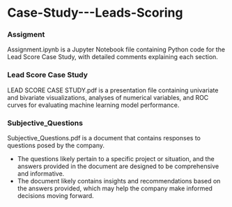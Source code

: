 # Case-Study---Leads-Scoring

<h3>Assigment</h3>
Assignment.ipynb is a Jupyter Notebook file containing Python code for the Lead Score Case Study, with detailed comments explaining each section.
<h3>Lead Score Case Study</h3>
LEAD SCORE CASE STUDY.pdf is a presentation file containing univariate and bivariate visualizations, analyses of numerical variables, and ROC curves for evaluating machine learning model performance.
<h3>Subjective_Questions</h3>
Subjective_Questions.pdf is a document that contains responses to questions posed by the company.
<ul>
  <li>The questions likely pertain to a specific project or situation, and the answers provided in the document are designed to be comprehensive and informative.</li>
  <li>The document likely contains insights and recommendations based on the answers provided, which may help the company make informed decisions moving forward.</li>
 </ul>



